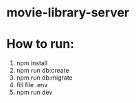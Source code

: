 # movie-library-server

# How to run:

1. npm install
2. npm run db:create
3. npm run db:migrate
4. fill file .env
5. npm run dev
